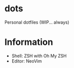 # dots
Personal dotfiles (WIP... always)

# Information

- Shell: ZSH with Oh My ZSH
- Editor: NeoVim

